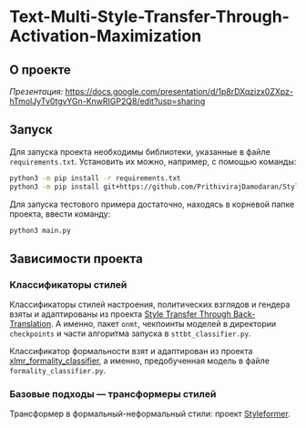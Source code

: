 # Text-Multi-Style-Transfer-Through-Activation-Maximization

## О проекте

_Презентация:_ https://docs.google.com/presentation/d/1p8rDXqzizx0ZXpz-hTmolJyTv0tgvYGn-KnwRIGP2Q8/edit?usp=sharing

## Запуск

Для запуска проекта необходимы библиотеки, указанные в файле `requirements.txt`.
Установить их можно, например, с помощью команды:

```bash
python3 -m pip install -r requirements.txt
python3 -m pip install git+https://github.com/PrithivirajDamodaran/Styleformer.git
```

Для запуска тестового примера достаточно, находясь в корневой папке проекта, ввести команду:

```bash
python3 main.py
```

## Зависимости проекта

### Классификаторы стилей

Классификаторы стилей настроения, политических взглядов и гендера взяты и адаптированы из
проекта [Style Transfer Through Back-Translation](https://github.com/shrimai/Style-Transfer-Through-Back-Translation).
А именно, пакет `onmt`, чекпоинты моделей в директории `checkpoints` и части алгоритма запуска в `sttbt_classifier.py`.

Классификатор формальности взят и адаптирован из
проекта [xlmr_formality_classifier](https://huggingface.co/SkolkovoInstitute/xlmr_formality_classifier), а именно,
предобученная модель в файле `formality_classifier.py`.

### Базовые подходы &mdash; трансформеры стилей

Трансформер в формальный-неформальный стили: проект [Styleformer](https://github.com/PrithivirajDamodaran/Styleformer).
